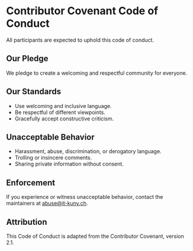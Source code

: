 # Contributor Covenant Code of Conduct

All participants are expected to uphold this code of conduct.

## Our Pledge

We pledge to create a welcoming and respectful community for everyone.

## Our Standards

- Use welcoming and inclusive language.
- Be respectful of different viewpoints.
- Gracefully accept constructive criticism.

## Unacceptable Behavior

- Harassment, abuse, discrimination, or derogatory language.
- Trolling or insincere comments.
- Sharing private information without consent.

## Enforcement

If you experience or witness unacceptable behavior, contact the maintainers at abuse@it-kuny.ch.

## Attribution

This Code of Conduct is adapted from the Contributor Covenant, version 2.1.
